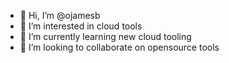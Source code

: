- 👋 Hi, I’m @ojamesb
- 👀 I’m interested in cloud tools
- 🌱 I’m currently learning new cloud tooling
- 💞️ I’m looking to collaborate on opensource tools

